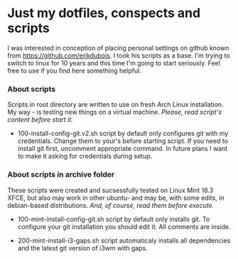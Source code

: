 # Just my dotfiles, conspects and scripts

I was interested in conception of placing personal settings on github known from https://github.com/erikdubois. I took his scripts as a base. I'm trying to switch to linux for 10 years and this time I'm going to start seriously.
Feel free to use if you find here something helpful.

### About scripts

Scripts in root directory are written to use on fresh Arch Linux installation. My way - is testing new things on a virtual machine. *Please, read script's 
content before start it.*

- 100-install-config-git.v2.sh script by default only configures git with my credentials. Change them to your's before starting script. If you need to install git first, uncomment appropriate command. In future plans I want to make it asking for credentials during setup.

### About scripts in archive folder

These scripts were created and sucsessfully tested on Linux Mint 18.3 XFCE, but also may work in other ubuntu- and may be, with some edits, in debian-based distributions. *And, of course, read them before execute.*

- 100-mint-install-config-git.sh script by default only installs git. To configure your git installation you should edit it. All comments are inside.

- 200-mint-install-i3-gaps.sh script automaticaly installs all dependencies and the latest git version of i3wm with gaps.
